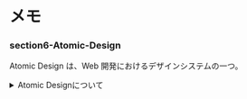 # メモ

### section6-Atomic-Design

Atomic Design は、Web 開発におけるデザインシステムの一つ。

<details><summary>Atomic Designについて</summary>

### 特徴

1. **階層構造**: Atomic Design は 5 つの階層から構成。

   - **Atoms（原子）**: 最小の単位で、ボタンやインプットフィールドなどの基本的な要素。
   - **Molecules（分子）**: 原子を組み合わせて作られる、より複雑なコンポーネント。
   - **Organisms（有機体）**: 分子を組み合わせて作られる、より複雑なセクションまたはモジュール。
   - **Templates（テンプレート）**: 有機体を組み合わせてページのレイアウトを形作る。
   - **Pages（ページ）**: テンプレートに具体的なコンテンツを埋め込んで完成したページを形作る。

2. **再利用性**: 各階層のコンポーネントは再利用可能で、他のコンポーネントと組み合わせて新しいデザインを作ることができる。

3. **一貫性**: 全体のデザインに一貫性を持たせることができる。

### メリット

- **効率的な開発**: 再利用可能なコンポーネントにより、開発速度を向上させることができる。
- **保守性の向上**: 各コンポーネントが独立しているため、変更や追加が容易。
- **チームワークの強化**: デザイナーと開発者間でのコミュニケーションがスムーズになる。

### デメリット

- **初期設計の複雑さ**: 正確な設計が必要であり、プロジェクトの初期段階でのコストがかかる。
- **過剰な抽象化**: あまりにも細かく分解しすぎると、過剰な抽象化が生じ、理解が困難になる。Molecules（分子）と Organisms（有機体）どちらに作成するか迷うことが多かった。個人で使う段階では問題は起こりにくいが、チーム開発の際問題が生じる可能性がありそう。

### まとめ

Atomic Design は、再利用性と一貫性を強化する効果的なデザイン手法。設計の複雑さや過剰な抽象化に注意が必要。プロジェクトの規模やチームのニーズに応じて適切に採用することが重要。

</details>
